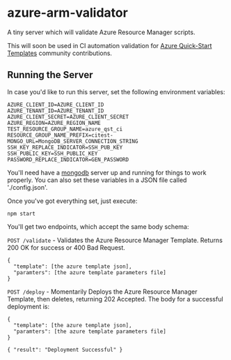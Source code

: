 # azure-arm-validator

A tiny server which will validate Azure Resource Manager scripts.

This will soon be used in CI automation validation for [Azure Quick-Start Templates](https://github.com/azure/azure-quickstart-templates) community contributions.

## Running the Server

In case you'd like to run this server, set the following environment variables:

```
AZURE_CLIENT_ID=AZURE_CLIENT_ID
AZURE_TENANT_ID=AZURE_TENANT_ID
AZURE_CLIENT_SECRET=AZURE_CLIENT_SECRET
AZURE_REGION=AZURE_REGION_NAME
TEST_RESOURCE_GROUP_NAME=azure_qst_ci
RESOURCE_GROUP_NAME_PREFIX=citest-
MONGO_URL=MongoDB_SERVER_CONNECTION_STRING
SSH_KEY_REPLACE_INDICATOR=SSH_PUB_KEY
SSH_PUBLIC_KEY=SSH_PUBLIC_KEY
PASSWORD_REPLACE_INDICATOR=GEN_PASSWORD
```

You'll need have a [mongodb](http://mongodb.org) server up and running for things to work properly. You can also set these variables in a JSON file called './config.json'.

Once you've got everything set, just execute:

```
npm start
```

You'll get two endpoints, which accept the same body schema:

`POST /validate` - Validates the Azure Resource Manager Template. Returns 200 OK for success or 400 Bad Request.

```
{
  "template": [the azure template json],
  "paramters": [the azure template parameters file]
}
```

`POST /deploy` - Momentarily Deploys the Azure Resource Manager Template, then deletes, returning 202 Accepted. The body for a successful deployment is:

```
{
  "template": [the azure template json],
  "paramters": [the azure template parameters file]
}
```

```
{ "result": "Deployment Successful" }

```